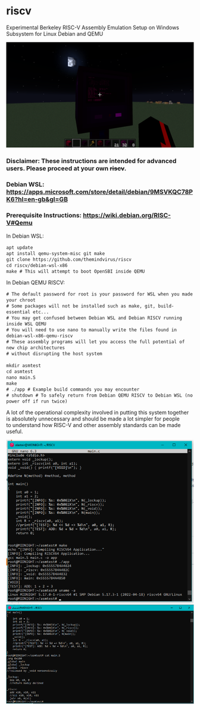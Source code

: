 # riscv
Experimental Berkeley RISC-V Assembly Emulation Setup on Windows Subsystem for Linux Debian and QEMU

![moonshot](/moonshot.png)

### Disclaimer: These instructions are intended for advanced users. Please proceed at your own ~~riscv~~.

### Debian WSL: https://apps.microsoft.com/store/detail/debian/9MSVKQC78PK6?hl=en-gb&gl=GB
### Prerequisite Instructions: https://wiki.debian.org/RISC-V#Qemu
In Debian WSL:
```
apt update
apt install qemu-system-misc git make
git clone https://github.com/themindvirus/riscv
cd riscv/debian-wsl-x86
make # This will attempt to boot OpenSBI inside QEMU
```
In Debian QEMU RISCV:
```
# The default password for root is your password for WSL when you made your chroot
# Some packages will not be installed such as make, git, build-essential etc...
# You may get confused between Debian WSL and Debian RISCV running inside WSL QEMU
# You will need to use nano to manually write the files found in debian-wsl-x86-qemu-riscv
# These assembly programs will let you access the full potential of new chip architectures
# without disrupting the host system

mkdir asmtest
cd asmtest
nano main.S
make
# ./app # Example build commands you may encounter
# shutdown # To safely return from Debian QEMU RISCV to Debian WSL (no power off if run twice)
```
A lot of the operational complexity involved in putting this system together \
is absolutely unnecessary and should be made a lot simpler for people \
to understand how RISC-V and other assembly standards can be made useful.

![screenshot](/screenshot.png)
![riscvtestpassasm](/riscvtestpassasm.png)

